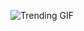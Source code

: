 ![Trending GIF](https://media1.giphy.com/media/v1.Y2lkPThiYjIxNzcyd3ZqYzMxYzR5Z29zbGcxODYxcTkxeTJkc3I4MHpnNmo3M2NiNnV3OSZlcD12MV9naWZzX3NlYXJjaCZjdD1n/ZVik7pBtu9dNS/giphy.gif)

